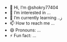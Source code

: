 - 👋 Hi, I’m @shokry77404
- 👀 I’m interested in ...
- 🌱 I’m currently learning ..ز
- 📫 How to reach me ...
- 😄 Pronouns: ...
- ⚡ Fun fact: ...

<!---
shokry77404/shokry77404 is a ✨ special ✨ repository because its `README.md` (this file) appears on your GitHub profile.
You can click the Preview link to take a look at your changes.
--->
